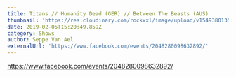 ```yaml
---
title: Titans // Humanity Dead (GER) // Between The Beasts (AUS)
thumbnail: 'https://res.cloudinary.com/rockxxl/image/upload/v1549380135/zoezel_12_juni.jpg'
date: 2019-02-05T15:20:49.859Z
category: Shows
author: Seppe Van Ael
externalUrl: 'https://www.facebook.com/events/2048280098632892/'
---
```

https://www.facebook.com/events/2048280098632892/

